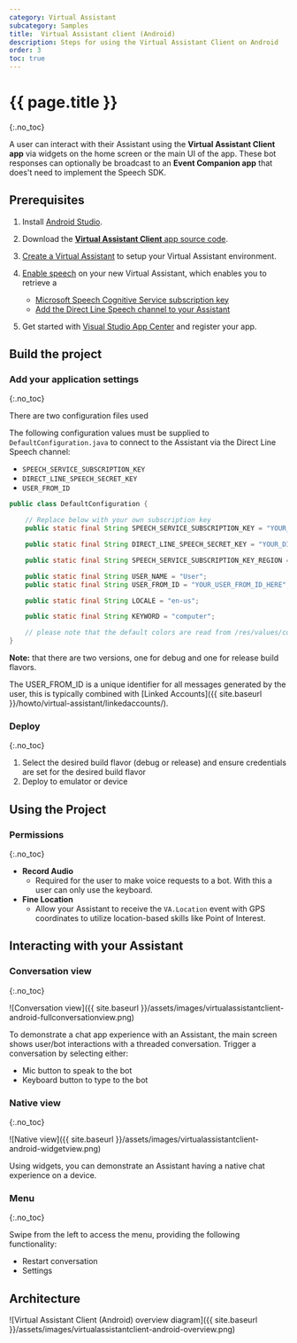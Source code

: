```yaml
---
category: Virtual Assistant
subcategory: Samples
title:  Virtual Assistant client (Android)
description: Steps for using the Virtual Assistant Client on Android
order: 3
toc: true
---
```


# {{ page.title }}
{:.no_toc}

A user can interact with their Assistant using the **Virtual Assistant Client app** via widgets on the home screen or the main UI of the app. 
These bot responses can optionally be broadcast to an **Event Companion app** that does't need to implement the Speech SDK.

## Prerequisites

1. Install [Android Studio](https://developer.android.com/studio/).

1. Download the [**Virtual Assistant Client** app source code](https://aka.ms/virtualassistantclient).

1. [Create a Virtual Assistant]({{site.baseurl}}/virtual-assistant/tutorials/csharp/create-assistant/1_intro/) to setup your Virtual Assistant environment.

1. [Enable speech]({{site.baseurl}}/virtual-assistant/tutorials/enable-speech/1_intro) on your new Virtual Assistant, which enables you to retrieve a
    - [Microsoft Speech Cognitive Service subscription key]({{site.baseurl}}/virtual-assistant/tutorials/enable-speech/2_create_speech_instance/)
    - [Add the Direct Line Speech channel to your Assistant]({{site.baseurl}}/virtual-assistant/tutorials/enable-speech/3_add_speech_channel/)

1. Get started with [Visual Studio App Center](https://docs.microsoft.com/en-us/appcenter/sdk/getting-started/android) and register your app.

## Build the project

### Add your application settings
{:.no_toc}

There are two configuration files used

The following configuration values must be supplied to `DefaultConfiguration.java` to connect to the Assistant via the Direct Line Speech channel:
* `SPEECH_SERVICE_SUBSCRIPTION_KEY`
* `DIRECT_LINE_SPEECH_SECRET_KEY`
* `USER_FROM_ID`

```java
public class DefaultConfiguration {

    // Replace below with your own subscription key
    public static final String SPEECH_SERVICE_SUBSCRIPTION_KEY = "YOUR_KEY_HERE";//TODO

    public static final String DIRECT_LINE_SPEECH_SECRET_KEY = "YOUR_DIRECTLINE_SPEECH_KEY_HERE";//TODO

    public static final String SPEECH_SERVICE_SUBSCRIPTION_KEY_REGION = "westus2";//TODO

    public static final String USER_NAME = "User";
    public static final String USER_FROM_ID = "YOUR_USER_FROM_ID_HERE";//TODO

    public static final String LOCALE = "en-us";

    public static final String KEYWORD = "computer";

    // please note that the default colors are read from /res/values/colors.xml
}
```
**Note:** that there are two versions, one for debug and one for release build flavors.

The USER_FROM_ID is a unique identifier for all messages generated by the user, this is typically combined with [Linked Accounts]({{ site.baseurl }}/howto/virtual-assistant/linkedaccounts/).

### Deploy
{:.no_toc}

1. Select the desired build flavor (debug or release) and ensure credentials are set for the desired build flavor
2. Deploy to emulator or device

## Using the Project
### Permissions
{:.no_toc}

 - **Record Audio**
    - Required for the user to make voice requests to a bot. With this a user can only use the keyboard.
 - **Fine Location**
     - Allow your Assistant to receive the `VA.Location` event with GPS coordinates to utilize location-based skills like Point of Interest.

## Interacting with your Assistant
### Conversation view
{:.no_toc}

![Conversation view]({{ site.baseurl }}/assets/images/virtualassistantclient-android-fullconversationview.png)

To demonstrate a chat app experience with an Assistant, the main screen shows user/bot interactions with a threaded conversation.
Trigger a conversation by selecting either:
* Mic button to speak to the bot
* Keyboard button to type to the bot

### Native view
{:.no_toc}

![Native view]({{ site.baseurl }}/assets/images/virtualassistantclient-android-widgetview.png)

Using widgets, you can demonstrate an Assistant having a native chat experience on a device.

### Menu
{:.no_toc}

Swipe from the left to access the menu, providing the following functionality:
* Restart conversation
* Settings

## Architecture
![Virtual Assistant Client (Android) overview diagram]({{ site.baseurl }}/assets/images/virtualassistantclient-android-overview.png)